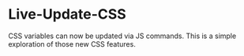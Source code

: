 # Live-Update-CSS
CSS variables can now be updated via JS commands. This is a simple exploration of those new CSS features.
